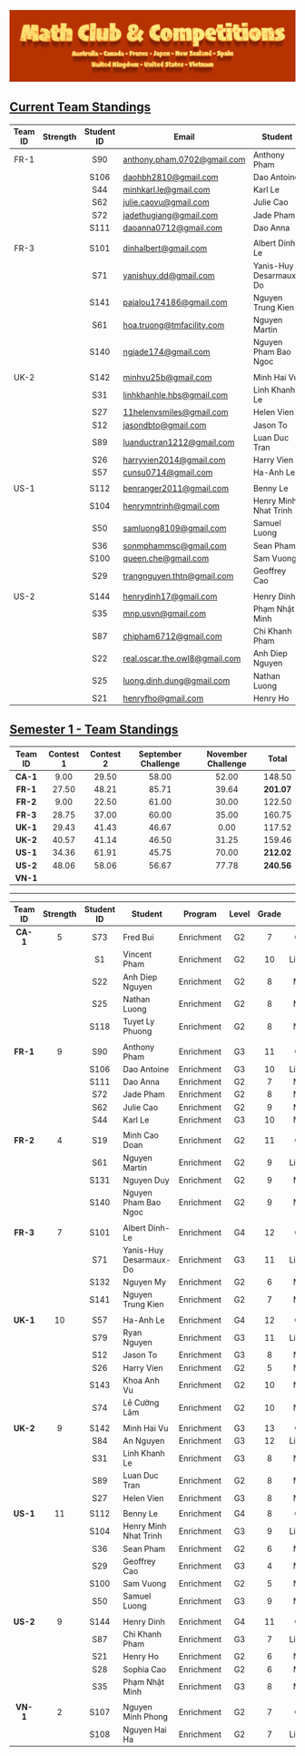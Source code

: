 ![Math Club & Competitions (MCC)](./img/MCC-2024-Logo-Large.png)

## [Current Team Standings](#current-team-standings)

| Team ID | Strength | Student ID | Email                         | Student                | Program    | Level | Grade | Country | Timezone |    Type    |                                              Folder                                             |
|:-------:|:--------:|:----------:|-------------------------------|------------------------|------------|:-----:|:-----:|:-------:|:--------:|:----------:|:-----------------------------------------------------------------------------------------------:|
|   FR-1  |          |     S90    | anthony.pham.0702@gmail.com   | Anthony Pham           | Enrichment |   G3  |   11  |    FR   |   CEST   |   Captain  | [Link](https://drive.google.com/drive/folders/1pQ0pCRgZeW_ATrPwFCz7Pb-zEdcDXzi0?usp=drive_link) |
|         |          |    S106    | daohbh2810@gmail.com          | Dao Antoine            | Enrichment |   G3  |   10  |    FR   |   CEST   | Lieutenant |                                                                                                 |
|         |          |     S44    | minhkarl.le@gmail.com         | Karl Le                | Enrichment |   G3  |   10  |    FR   |   CEST   |   Member   |                                                                                                 |
|         |          |     S62    | julie.caovu@gmail.com         | Julie Cao              | Enrichment |   G2  |   9   |    FR   |   CEST   |   Member   |                                                                                                 |
|         |          |     S72    | jadethugiang@gmail.com        | Jade Pham              | Enrichment |   G2  |   8   |    FR   |   CEST   |   Member   |                                                                                                 |
|         |          |    S111    | daoanna0712@gmail.com         | Dao Anna               | Enrichment |   G2  |   7   |    FR   |   CEST   |   Member   |                                                                                                 |
|         |          |            |                               |                        |            |       |       |         |          |            |                                                                                                 |
|   FR-3  |          |    S101    | dinhalbert@gmail.com          | Albert Dinh-Le         | Enrichment |   G4  |   12  |    FR   |   CEST   |   Captain  | [Link](https://drive.google.com/drive/folders/1oZbDyrL8Ly0_cwmYelItccRLZOrnJ-7I?usp=drive_link) |
|         |          |     S71    | yanishuy.dd@gmail.com         | Yanis-Huy Desarmaux-Do | Enrichment |   G3  |   11  |    FR   |   CEST   | Lieutenant |                                                                                                 |
|         |          |    S141    | pajalou174186@gmail.com       | Nguyen Trung Kien      | Enrichment |   G2  |   7   |    FR   |   CEST   |   Member   |                                                                                                 |
|         |          |     S61    | hoa.truong@tmfacility.com     | Nguyen Martin          | Enrichment |   G2  |   9   |    FR   |   CEST   | Lieutenant |                                                                                                 |
|         |          |    S140    | ngjade174@gmail.com           | Nguyen Pham Bao Ngoc   | Enrichment |   G2  |   9   |    FR   |   CEST   |   Member   |                                                                                                 |
|         |          |            |                               |                        |            |       |       |         |          |            |                                                                                                 |
|   UK-2  |          |    S142    | minhvu25b@gmail.com           | Minh Hai Vu            | Enrichment |   G3  |   13  |    UK   |    BST   |   Captain  | [Link](https://drive.google.com/drive/folders/19SYII9zZQld6g1sslHpjtg81wPUw75vH?usp=drive_link) |
|         |          |     S31    | linhkhanhle.hbs@gmail.com     | Linh Khanh Le          | Enrichment |   G2  |   8   |    UK   |    BST   |   Member   |                                                                                                 |
|         |          |     S27    | 11helenvsmiles@gmail.com      | Helen Vien             | Enrichment |   G3  |   8   |    UK   |    BST   |   Member   |                                                                                                 |
|         |          |     S12    | jasondbto@gmail.com           | Jason To               | Enrichment |   G3  |   8   |    UK   |    BST   | Lieutenant |                                                                                                 |
|         |          |     S89    | luanductran1212@gmail.com     | Luan Duc Tran          | Enrichment |   G2  |   8   |    UK   |    BST   |   Member   |                                                                                                 |
|         |          |     S26    | harryvien2014@gmail.com       | Harry Vien             | Enrichment |   G2  |   5   |    UK   |    BST   |   Member   |                                                                                                 |
|         |          |     S57    | cunsu0714@gmail.com           | Ha-Anh Le              | Enrichment |   G4  |   12  |    UK   |    BST   |   Member   |                                                                                                 |
|         |          |            |                               |                        |            |       |       |         |          |            |                                                                                                 |
|   US-1  |          |    S112    | benranger2011@gmail.com       | Benny Le               | Enrichment |   G4  |   8   |    US   |    EDT   |   Captain  | [Link](https://drive.google.com/drive/folders/1KZSeOn52jjRiAffyQWgbvKIBkfsDjiGr?usp=drive_link) |
|         |          |    S104    | henrymntrinh@gmail.com        | Henry Minh Nhat Trinh  | Enrichment |   G3  |   9   |    US   |    MDT   | Lieutenant |                                                                                                 |
|         |          |     S50    | samluong8109@gmail.com        | Samuel Luong           | Enrichment |   G3  |   9   |    US   |    CDT   |   Member   |                                                                                                 |
|         |          |     S36    | sonmphammsc@gmail.com         | Sean Pham              | Enrichment |   G2  |   6   |    US   |    PDT   |   Member   |                                                                                                 |
|         |          |    S100    | queen.che@gmail.com           | Sam Vuong              | Enrichment |   G2  |   5   |    US   |    EDT   |   Member   |                                                                                                 |
|         |          |     S29    | trangnguyen.thtn@gmail.com    | Geoffrey Cao           | Enrichment |   G2  |   4   |    US   |    EDT   |   Member   |                                                                                                 |
|         |          |            |                               |                        |            |       |       |         |          |            |                                                                                                 |
|   US-2  |          |    S144    | henrydinh17@gmail.com         | Henry Dinh             | Enrichment |   G4  |   11  |    US   |    EDT   |   Captain  | [Link](https://drive.google.com/drive/folders/1htrZQUSmQLkGoFEfNlyxKqo27rjgZnp-?usp=drive_link) |
|         |          |     S35    | mnp.usvn@gmail.com            | Phạm Nhật Minh         | Enrichment |   G3  |   8   |    US   |    PDT   | Lieutenant |                                                                                                 |
|         |          |     S87    | chipham6712@gmail.com         | Chi Khanh Pham         | Enrichment |   G2  |   7   |    US   |    PDT   |   Member   |                                                                                                 |
|         |          |     S22    | real.oscar.the.owl8@gmail.com | Anh Diep Nguyen        | Enrichment |   G2  |   8   |    CA   |    EDT   |   Member   |                                                                                                 |
|         |          |     S25    | luong.dinh.dung@gmail.com     | Nathan Luong           | Enrichment |   G2  |   8   |    CA   |    EDT   |   Member   |                                                                                                 |
|         |          |     S21    | henryfho@gmail.com            | Henry Ho               | Enrichment |   G2  |   6   |    US   |    EDT   |   Member   |                                                                                                 |

## [Semester 1 - Team Standings](#semester-1---team-standings)

| **Team ID** | **Contest 1** | **Contest 2** | **September Challenge** | **November Challenge** |  **Total** |
|:-----------:|:-------------:|:-------------:|:-----------------------:|:----------------------:|:----------:|
|   **CA-1**  |      9.00     |     29.50     |          58.00          |          52.00         |   148.50   |
|   **FR-1**  |     27.50     |     48.21     |          85.71          |          39.64         | **201.07** |
|   **FR-2**  |      9.00     |     22.50     |          61.00          |          30.00         |   122.50   |
|   **FR-3**  |     28.75     |     37.00     |          60.00          |          35.00         |   160.75   |
|   **UK-1**  |     29.43     |     41.43     |          46.67          |          0.00          |   117.52   |
|   **UK-2**  |     40.57     |     41.14     |          46.50          |          31.25         |   159.46   |
|   **US-1**  |     34.36     |     61.91     |          45.75          |          70.00         | **212.02** |
|   **US-2**  |     48.06     |     58.06     |          56.67          |          77.78         | **240.56** |
|   **VN-1**  |               |               |                         |                        |            |

-----

| **Team ID** | **Strength** | **Student ID** | **Student**            | **Program** | **Level** | **Grade** |  **Type**  |                                            **Folder**                                           |
|:-----------:|:------------:|:--------------:|------------------------|-------------|:---------:|:---------:|:----------:|:-----------------------------------------------------------------------------------------------:|
|   **CA-1**  |       5      |       S73      | Fred Bui               | Enrichment  |     G2    |     7     |   Captain  | [Link](https://drive.google.com/drive/folders/1RDgm_Jbc1nmyzWEtuDPW9jF1cc3yxB4T?usp=drive_link) |
|             |              |       S1       | Vincent Pham           | Enrichment  |     G2    |     10    | Lieutenant | [Link](https://drive.google.com/drive/folders/1RDgm_Jbc1nmyzWEtuDPW9jF1cc3yxB4T?usp=drive_link) |
|             |              |       S22      | Anh Diep Nguyen        | Enrichment  |     G2    |     8     |   Member   |                                                                                                 |
|             |              |       S25      | Nathan Luong           | Enrichment  |     G2    |     8     |   Member   |                                                                                                 |
|             |              |      S118      | Tuyet Ly Phuong        | Enrichment  |     G2    |     8     |   Member   |                                                                                                 |
|             |              |                |                        |             |           |           |            |                                                                                                 |
|   **FR-1**  |       9      |       S90      | Anthony Pham           | Enrichment  |     G3    |     11    |   Captain  | [Link](https://drive.google.com/drive/folders/1pQ0pCRgZeW_ATrPwFCz7Pb-zEdcDXzi0?usp=drive_link) |
|             |              |      S106      | Dao Antoine            | Enrichment  |     G3    |     10    | Lieutenant | [Link](https://drive.google.com/drive/folders/1pQ0pCRgZeW_ATrPwFCz7Pb-zEdcDXzi0?usp=drive_link) |
|             |              |      S111      | Dao Anna               | Enrichment  |     G2    |     7     |   Member   |                                                                                                 |
|             |              |       S72      | Jade Pham              | Enrichment  |     G2    |     8     |   Member   |                                                                                                 |
|             |              |       S62      | Julie Cao              | Enrichment  |     G2    |     9     |   Member   |                                                                                                 |
|             |              |       S44      | Karl Le                | Enrichment  |     G3    |     10    |   Member   |                                                                                                 |
|             |              |                |                        |             |           |           |            |                                                                                                 |
|   **FR-2**  |       4      |       S19      | Minh Cao Doan          | Enrichment  |     G2    |     11    |   Captain  | [Link](https://drive.google.com/drive/folders/1ls0BvCO2gtxRZKKvW0yIR1lcyjXHMK9e?usp=drive_link) |
|             |              |       S61      | Nguyen Martin          | Enrichment  |     G2    |     9     | Lieutenant | [Link](https://drive.google.com/drive/folders/1ls0BvCO2gtxRZKKvW0yIR1lcyjXHMK9e?usp=drive_link) |
|             |              |      S131      | Nguyen Duy             | Enrichment  |     G2    |     9     |   Member   |                                                                                                 |
|             |              |      S140      | Nguyen Pham Bao Ngoc   | Enrichment  |     G2    |     9     |   Member   |                                                                                                 |
|             |              |                |                        |             |           |           |            |                                                                                                 |
|   **FR-3**  |       7      |      S101      | Albert Dinh-Le         | Enrichment  |     G4    |     12    |   Captain  | [Link](https://drive.google.com/drive/folders/1oZbDyrL8Ly0_cwmYelItccRLZOrnJ-7I?usp=drive_link) |
|             |              |       S71      | Yanis-Huy Desarmaux-Do | Enrichment  |     G3    |     11    | Lieutenant | [Link](https://drive.google.com/drive/folders/1oZbDyrL8Ly0_cwmYelItccRLZOrnJ-7I?usp=drive_link) |
|             |              |      S132      | Nguyen My              | Enrichment  |     G2    |     6     |   Member   |                                                                                                 |
|             |              |      S141      | Nguyen Trung Kien      | Enrichment  |     G2    |     7     |   Member   |                                                                                                 |
|             |              |                |                        |             |           |           |            |                                                                                                 |
|   **UK-1**  |      10      |       S57      | Ha-Anh Le              | Enrichment  |     G4    |     12    |   Captain  | [Link](https://drive.google.com/drive/folders/17IilzcAvsITlq3cLS8KLreU_BRY9PPM5?usp=drive_link) |
|             |              |       S79      | Ryan Nguyen            | Enrichment  |     G3    |     11    | Lieutenant | [Link](https://drive.google.com/drive/folders/17IilzcAvsITlq3cLS8KLreU_BRY9PPM5?usp=drive_link) |
|             |              |       S12      | Jason To               | Enrichment  |     G3    |     8     |   Member   |                                                                                                 |
|             |              |       S26      | Harry Vien             | Enrichment  |     G2    |     5     |   Member   |                                                                                                 |
|             |              |      S143      | Khoa Anh Vu            | Enrichment  |     G2    |     10    |   Member   |                                                                                                 |
|             |              |       S74      | Lê Cường Lâm           | Enrichment  |     G2    |     10    |   Member   |                                                                                                 |
|             |              |                |                        |             |           |           |            |                                                                                                 |
|   **UK-2**  |       9      |      S142      | Minh Hai Vu            | Enrichment  |     G3    |     13    |   Captain  | [Link](https://drive.google.com/drive/folders/19SYII9zZQld6g1sslHpjtg81wPUw75vH?usp=drive_link) |
|             |              |       S84      | An Nguyen              | Enrichment  |     G3    |     12    | Lieutenant | [Link](https://drive.google.com/drive/folders/19SYII9zZQld6g1sslHpjtg81wPUw75vH?usp=drive_link) |
|             |              |       S31      | Linh Khanh Le          | Enrichment  |     G3    |     8     |   Member   |                                                                                                 |
|             |              |       S89      | Luan Duc Tran          | Enrichment  |     G2    |     8     |   Member   |                                                                                                 |
|             |              |       S27      | Helen Vien             | Enrichment  |     G3    |     8     |   Member   |                                                                                                 |
|             |              |                |                        |             |           |           |            |                                                                                                 |
|   **US-1**  |      11      |      S112      | Benny Le               | Enrichment  |     G4    |     8     |   Captain  | [Link](https://drive.google.com/drive/folders/1KZSeOn52jjRiAffyQWgbvKIBkfsDjiGr?usp=drive_link) |
|             |              |      S104      | Henry Minh Nhat Trinh  | Enrichment  |     G3    |     9     | Lieutenant | [Link](https://drive.google.com/drive/folders/1KZSeOn52jjRiAffyQWgbvKIBkfsDjiGr?usp=drive_link) |
|             |              |       S36      | Sean Pham              | Enrichment  |     G2    |     6     |   Member   |                                                                                                 |
|             |              |       S29      | Geoffrey Cao           | Enrichment  |     G3    |     4     |   Member   |                                                                                                 |
|             |              |      S100      | Sam Vuong              | Enrichment  |     G2    |     5     |   Member   |                                                                                                 |
|             |              |       S50      | Samuel Luong           | Enrichment  |     G3    |     9     |   Member   |                                                                                                 |
|             |              |                |                        |             |           |           |            |                                                                                                 |
|   **US-2**  |       9      |      S144      | Henry Dinh             | Enrichment  |     G4    |     11    |   Captain  | [Link](https://drive.google.com/drive/folders/1htrZQUSmQLkGoFEfNlyxKqo27rjgZnp-?usp=drive_link) |
|             |              |       S87      | Chi Khanh Pham         | Enrichment  |     G3    |     7     | Lieutenant | [Link](https://drive.google.com/drive/folders/1htrZQUSmQLkGoFEfNlyxKqo27rjgZnp-?usp=drive_link) |
|             |              |       S21      | Henry Ho               | Enrichment  |     G2    |     6     |   Member   |                                                                                                 |
|             |              |       S28      | Sophia Cao             | Enrichment  |     G2    |     6     |   Member   |                                                                                                 |
|             |              |       S35      | Phạm Nhật Minh         | Enrichment  |     G3    |     8     |   Member   |                                                                                                 |
|             |              |                |                        |             |           |           |            |                                                                                                 |
|   **VN-1**  |       2      |      S107      | Nguyen Minh Phong      | Enrichment  |     G2    |     7     |   Captain  | [Link](https://drive.google.com/drive/folders/1eBqgygGNmsgWbvBeh8bTJje1BmKLD06i?usp=drive_link) |
|             |              |      S108      | Nguyen Hai Ha          | Enrichment  |     G2    |     7     | Lieutenant |                                                                                                 |                                                                                            |

